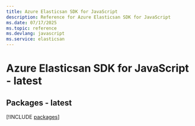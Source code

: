 ```yaml
---
title: Azure Elasticsan SDK for JavaScript
description: Reference for Azure Elasticsan SDK for JavaScript
ms.date: 07/17/2025
ms.topic: reference
ms.devlang: javascript
ms.service: elasticsan
---
```

# Azure Elasticsan SDK for JavaScript - latest
## Packages - latest
[!INCLUDE [packages](elasticsan-index.md)]